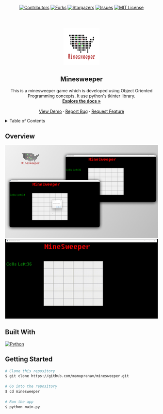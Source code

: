 <div align="center">

[![Contributors][contributors-shield]][contributors-url]
[![Forks][forks-shield]][forks-url]
[![Stargazers][stars-shield]][stars-url]
[![Issues][issues-shield]][issues-url]
[![MIT License][license-shield]][license-url]

</div>

<!-- PROJECT LOGO -->
<br />
<h2>
<div align="center">
  <a href="https://github.com/manupranav/minesweeper">
    <img src="media/logo.png" alt="Logo" width="120" height="120">
  </a>
</h2>
<h2 align="center">Minesweeper</h2>

  <p align="center">
    This is a minesweeper game which is developed using Object Oriented Programming concepts. It use python's tkinter library.
    <br />
    <a href="https://github.com/manupranav/minesweeper"><strong>Explore the docs »</strong></a>
    <br />
    <br />
    <a href="https://github.com/manupranav/minesweeper">View Demo</a>
    ·
    <a href="https://github.com/manupranav/minesweeper/issues">Report Bug</a>
    ·
    <a href="https://github.com/manupranav/minesweeper/issues">Request Feature</a>
  </p>
</div>

<!-- TABLE OF CONTENTS -->
<details>
  <summary>Table of Contents</summary>
  <ol>
    <li>
      <a href="#overview">Overview</a>
      <ul>
        <li><a href="#built-with">Built With</a></li>
      </ul>
    </li>
    <li>
      <a href="#getting-started">Getting Started</a>
    </li>
  </ol>
</details>

<!-- Overview -->

## Overview

[![Minesweeper Preview][product-preview]](https://github.com/manupranav/minesweeper/blob/main/media/demo.gif)
[![Minesweeper Demo][product-video]](https://github.com/manupranav/minesweeper/blob/main/media/demo.gif)

## Built With

[![Python][python.org]][python-url]

<!-- GETTING STARTED -->

## Getting Started

```bash
# Clone this repository
$ git clone https://github.com/manupranav/minesweeper.git

# Go into the repository
$ cd minesweeper

# Run the app
$ python main.py
```

<!-- MARKDOWN LINKS & IMAGES -->
<!-- https://www.markdownguide.org/basic-syntax/#reference-style-links -->

[contributors-shield]: https://img.shields.io/github/contributors/manupranav/minesweeper.svg?style=for-the-badge
[contributors-url]: https://github.com/manupranav/minesweeper/graphs/contributors
[forks-shield]: https://img.shields.io/github/forks/manupranav/minesweeper.svg?style=for-the-badge
[forks-url]: https://github.com/manupranav/minesweeper/network/members
[stars-shield]: https://img.shields.io/github/stars/manupranav/minesweeper.svg?style=for-the-badge
[stars-url]: https://github.com/manupranav/minesweeper/stargazers
[issues-shield]: https://img.shields.io/github/issues/manupranav/minesweeper.svg?style=for-the-badge
[issues-url]: https://github.com/manupranav/minesweeper/issues
[license-shield]: https://img.shields.io/github/license/manupranav/minesweeper.svg?style=for-the-badge
[license-url]: https://github.com/manupranav/minesweeper/blob/master/LICENSE.txt
[linkedin-shield]: https://img.shields.io/badge/-LinkedIn-black.svg?style=for-the-badge&logo=linkedin&colorB=555
[linkedin-url]: https://linkedin.com/in/linkedin_username
[product-screenshot]: images/screenshot.png
[next.js]: https://img.shields.io/badge/next.js-000000?style=for-the-badge&logo=nextdotjs&logoColor=white
[next-url]: https://nextjs.org/
[react.js]: https://img.shields.io/badge/React-20232A?style=for-the-badge&logo=react&logoColor=61DAFB
[react-url]: https://reactjs.org/
[vue.js]: https://img.shields.io/badge/Vue.js-35495E?style=for-the-badge&logo=vuedotjs&logoColor=4FC08D
[vue-url]: https://vuejs.org/
[angular.io]: https://img.shields.io/badge/Angular-DD0031?style=for-the-badge&logo=angular&logoColor=white
[angular-url]: https://angular.io/
[svelte.dev]: https://img.shields.io/badge/Svelte-4A4A55?style=for-the-badge&logo=svelte&logoColor=FF3E00
[svelte-url]: https://svelte.dev/
[laravel.com]: https://img.shields.io/badge/Laravel-FF2D20?style=for-the-badge&logo=laravel&logoColor=white
[laravel-url]: https://laravel.com
[bootstrap.com]: https://img.shields.io/badge/Bootstrap-563D7C?style=for-the-badge&logo=bootstrap&logoColor=white
[bootstrap-url]: https://getbootstrap.com
[jquery.com]: https://img.shields.io/badge/jQuery-0769AD?style=for-the-badge&logo=jquery&logoColor=white
[jquery-url]: https://jquery.com
[python.org]: https://img.shields.io/badge/Python-14354C?style=for-the-badge&logo=python&logoColor=white
[python-url]: https://www.python.org/
[product-preview]: media/preview.png
[product-video]: media/demo.gif
